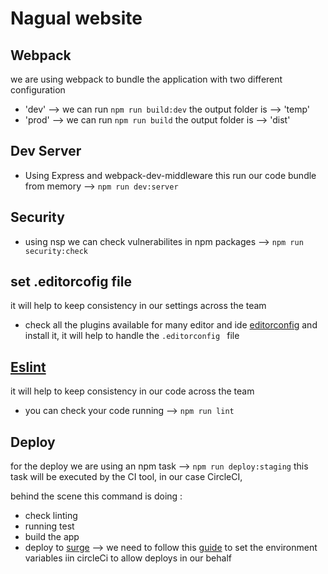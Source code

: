 # Nagual website


## Webpack
we are using webpack to bundle the application with two different configuration
* 'dev' --> we can run  ``` npm run build:dev ```  the output folder is --> 'temp'
* 'prod' --> we can run   ``` npm run build ```  the output folder is --> 'dist'

## Dev Server
* Using Express and webpack-dev-middleware this run our code bundle from memory --> ``` npm run dev:server ```

 ## Security
* using nsp we can check vulnerabilites in npm packages --> ``` npm run security:check ```

## set .editorcofig file
it will help to keep consistency in our settings across the team

* check all the plugins available for many editor and ide [editorconfig](http://editorconfig.org/#download) and install it, it will help to handle the ```.editorconfig ```  file


## [Eslint](http://eslint.org/docs/user-guide/configuring)
it will help to keep consistency in our code across the team
* you can check your code running  --> ``` npm run lint ```


## Deploy

for the deploy we are using an npm task  --> ``` npm run deploy:staging ``` this task will be executed by the CI tool, in our case CircleCI,

behind the scene this command is doing :
* check linting
* running test
* build the app
* deploy to [surge](https://surge.sh/)  --> we need to follow this [guide](https://surge.sh/help/integrating-with-travis-ci) to set the environment variables iin circleCi to allow deploys in our behalf
